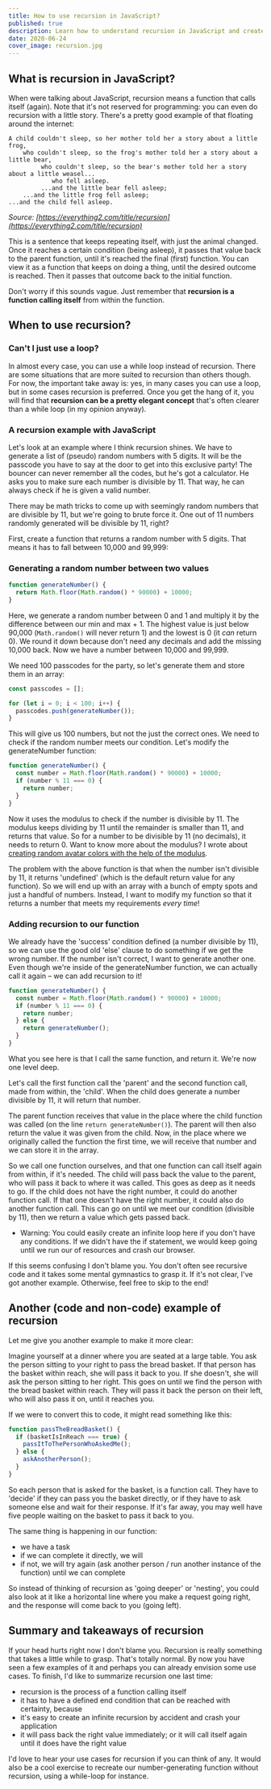 ```yaml
---
title: How to use recursion in JavaScript?
published: true
description: Learn how to understand recursion in JavaScript and create your own recursive functions.
date: 2020-06-24
cover_image: recursion.jpg
---
```


## What is recursion in JavaScript?

When were talking about JavaScript, recursion means a function that calls itself (again). Note that it's not reserved for programming: you can even do recursion with a little story. There's a pretty good example of that floating around the internet:

```
A child couldn't sleep, so her mother told her a story about a little frog,
    who couldn't sleep, so the frog's mother told her a story about a little bear,
         who couldn't sleep, so the bear's mother told her a story about a little weasel...
            who fell asleep.
         ...and the little bear fell asleep;
    ...and the little frog fell asleep;
...and the child fell asleep.
```

_Source: [https://everything2.com/title/recursion](https://everything2.com/title/recursion)_

This is a sentence that keeps repeating itself, with just the animal changed. Once it reaches a certain condition (being asleep), it passes that value back to the parent function, until it's reached the final (first) function. You can view it as a function that keeps on doing a thing, until the desired outcome is reached. Then it passes that outcome back to the initial function.

Don't worry if this sounds vague. Just remember that **recursion is a function calling itself** from within the function.

## When to use recursion?

### Can't I just use a loop?

In almost every case, you can use a while loop instead of recursion. There are some situations that are more suited to recursion than others though. For now, the important take away is: yes, in many cases you can use a loop, but in some cases recursion is preferred. Once you get the hang of it, you will find that **recursion can be a pretty elegant concept** that's often clearer than a while loop (in my opinion anyway).

### A recursion example with JavaScript

Let's look at an example where I think recursion shines. We have to generate a list of (pseudo) random numbers with 5 digits. It will be the passcode you have to say at the door to get into this exclusive party! The bouncer can never remember all the codes, but he's got a calculator. He asks you to make sure each number is divisible by 11. That way, he can always check if he is given a valid number.

There may be math tricks to come up with seemingly random numbers that are divisible by 11, but we're going to brute force it. One out of 11 numbers randomly generated will be divisible by 11, right?

First, create a function that returns a random number with 5 digits. That means it has to fall between 10,000 and 99,999:

### Generating a random number between two values

```jsx
function generateNumber() {
  return Math.floor(Math.random() * 90000) + 10000;
}
```

Here, we generate a random number between 0 and 1 and multiply it by the difference between our min and max + 1. The highest value is just below 90,000 (`Math.random()` will never return 1) and the lowest is 0 (it _can_ return 0). We round it down because don't need any decimals and add the missing 10,000 back. Now we have a number between 10,000 and 99,999.

We need 100 passcodes for the party, so let's generate them and store them in an array:

```jsx
const passcodes = [];

for (let i = 0; i < 100; i++) {
  passcodes.push(generateNumber());
}
```

This will give us 100 numbers, but not the just the correct ones. We need to check if the random number meets our condition. Let's modify the generateNumber function:

```jsx
function generateNumber() {
  const number = Math.floor(Math.random() * 90000) + 10000;
  if (number % 11 === 0) {
    return number;
  }
}
```

Now it uses the modulus to check if the number is divisible by 11. The modulus keeps dividing by 11 until the remainder is smaller than 11, and returns that value. So for a number to be divisible by 11 (no decimals), it needs to return 0. Want to know more about the modulus? I wrote about [creating random avatar colors with the help of the modulus](https://marcoslooten.com/blog/creating-avatars-with-colors-using-the-modulus/).

The problem with the above function is that when the number isn't divisible by 11, it returns 'undefined' (which is the default return value for any function). So we will end up with an array with a bunch of empty spots and just a handful of numbers. Instead, I want to modify my function so that it returns a number that meets my requirements _every time_!

### Adding recursion to our function

We already have the 'success' condition defined (a number divisible by 11), so we can use the good old 'else' clause to do something if we get the wrong number. If the number isn't correct, I want to generate another one. Even though we're inside of the generateNumber function, we can actually call it again – we can add recursion to it!

```jsx
function generateNumber() {
  const number = Math.floor(Math.random() * 90000) + 10000;
  if (number % 11 === 0) {
    return number;
  } else {
    return generateNumber();
  }
}
```

What you see here is that I call the same function, and return it. We're now one level deep.

Let's call the first function call the 'parent' and the second function call, made from within, the 'child'. When the child does generate a number divisible by 11, it will return that number.

The parent function receives that value in the place where the child function was called (on the line `return generateNumber()`). The parent will then also return the value it was given from the child. Now, in the place where we originally called the function the first time, we will receive that number and we can store it in the array.

So we call one function ourselves, and that one function can call itself again from within, if it's needed. The child will pass back the value to the parent, who will pass it back to where it was called. This goes as deep as it needs to go. If the child does not have the right number, it could do another function call. If that one doesn't have the right number, it could also do another function call. This can go on until we meet our condition (divisible by 11), then we return a value which gets passed back.

- Warning: You could easily create an infinite loop here if you don't have any conditions. If we didn't have the if statement, we would keep going until we run our of resources and crash our browser.

If this seems confusing I don't blame you. You don't often see recursive code and it takes some mental gymnastics to grasp it. If it's not clear, I've got another example. Otherwise, feel free to skip to the end!

## Another (code and non-code) example of recursion

Let me give you another example to make it more clear:

Imagine yourself at a dinner where you are seated at a large table. You ask the person sitting to your right to pass the bread basket. If that person has the basket within reach, she will pass it back to you. If she doesn't, she will ask the person sitting to her right. This goes on until we find the person with the bread basket within reach. They will pass it back the person on their left, who will also pass it on, until it reaches you.

If we were to convert this to code, it might read something like this:

```jsx
function passTheBreadBasket() {
  if (basketIsInReach === true) {
    passItToThePersonWhoAskedMe();
  } else {
    askAnotherPerson();
  }
}
```

So each person that is asked for the basket, is a function call. They have to 'decide' if they can pass you the basket directly, or if they have to ask someone else and wait for their response. If it's far away, you may well have five people waiting on the basket to pass it back to you.

The same thing is happening in our function:

- we have a task
- if we can complete it directly, we will
- if not, we will try again (ask another person / run another instance of the function) until we can complete

So instead of thinking of recursion as 'going deeper' or 'nesting', you could also look at it like a horizontal line where you make a request going right, and the response will come back to you (going left).

## Summary and takeaways of recursion

If your head hurts right now I don't blame you. Recursion is really something that takes a little while to grasp. That's totally normal. By now you have seen a few examples of it and perhaps you can already envision some use cases. To finish, I'd like to summarize recursion one last time:

- recursion is the process of a function calling itself
- it has to have a defined end condition that can be reached with certainty, because
- it's easy to create an infinite recursion by accident and crash your application
- it will pass back the right value immediately; or it will call itself again until it does have the right value

I'd love to hear your use cases for recursion if you can think of any. It would also be a cool exercise to recreate our number-generating function without recursion, using a while-loop for instance.
